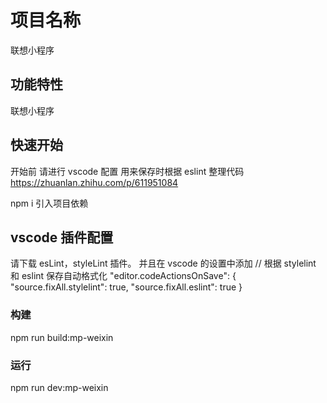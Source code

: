 # 项目名称

联想小程序

## 功能特性

联想小程序

## 快速开始

开始前 请进行 vscode 配置 用来保存时根据 eslint 整理代码
https://zhuanlan.zhihu.com/p/611951084

npm i 引入项目依赖

## vscode 插件配置

请下载 esLint，styleLint 插件。
并且在 vscode 的设置中添加
// 根据 stylelint 和 eslint 保存自动格式化
"editor.codeActionsOnSave": {
"source.fixAll.stylelint": true,
"source.fixAll.eslint": true
}

### 构建

npm run build:mp-weixin

### 运行

npm run dev:mp-weixin
